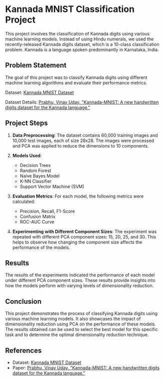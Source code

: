 # Kannada MNIST Classification Project

This project involves the classification of Kannada digits using various machine learning models. Instead of using Hindu numerals, we used the recently-released Kannada digits dataset, which is a 10-class classification problem. Kannada is a language spoken predominantly in Karnataka, India.

## Problem Statement

The goal of this project was to classify Kannada digits using different machine learning algorithms and evaluate their performance metrics.

Dataset: [Kannada MNIST Dataset](https://www.kaggle.com/datasets/higgstachyon/kannada-mnist)

Dataset Details: [Prabhu, Vinay Uday. "Kannada-MNIST: A new handwritten digits dataset for the Kannada language."](https://arxiv.org/abs/1908.01242)

## Project Steps

1. **Data Preprocessing**: The dataset contains 60,000 training images and 10,000 test images, each of size 28x28. The images were processed and PCA was applied to reduce the dimensions to 10 components.

2. **Models Used**:
   - Decision Trees
   - Random Forest
   - Naive Bayes Model
   - K-NN Classifier
   - Support Vector Machine (SVM)

3. **Evaluation Metrics**:
   For each model, the following metrics were calculated:
   - Precision, Recall, F1-Score
   - Confusion Matrix
   - ROC-AUC Curve

4. **Experimenting with Different Component Sizes**:
   The experiment was repeated with different PCA component sizes: 15, 20, 25, and 30. This helps to observe how changing the component size affects the performance of the models.

## Results

The results of the experiments indicated the performance of each model under different PCA component sizes. These results provide insights into how the models perform with varying levels of dimensionality reduction.



## Conclusion

This project demonstrates the process of classifying Kannada digits using various machine learning models. It also showcases the impact of dimensionality reduction using PCA on the performance of these models. The results obtained can be used to select the best model for this specific task and to determine the optimal dimensionality reduction technique.

## References

- Dataset: [Kannada MNIST Dataset](https://www.kaggle.com/datasets/higgstachyon/kannada-mnist)
- Paper: [Prabhu, Vinay Uday. "Kannada-MNIST: A new handwritten digits dataset for the Kannada language."](https://arxiv.org/abs/1908.01242)


